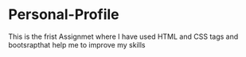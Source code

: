 # Personal-Profile
This is the frist Assignmet where I have used HTML and CSS  tags  and bootsrapthat help me to improve my skills
